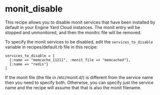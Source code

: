 monit_disable
=======================================

This recipe allows you to disable monit services that have been installed by default in your Engine Yard Cloud instances. The monit entry will be stopped and unmonitored, and then the monitrc file will be removed.

To specify the monit services to be disabled, edit the ```services_to_disable``` variable in recipes/default.rb file in this recipe:

```
services_to_disable = [
  {:name => "memcache_11211", :monit_file => "memcached"},
  {:name => "redis"}
]
```

If the monit file (the file in /etc/monit.d/) is different from the service name then you need to specify both. Otherwise, you can specify just the service name and the recipe will assume that that is also the monit filename.



